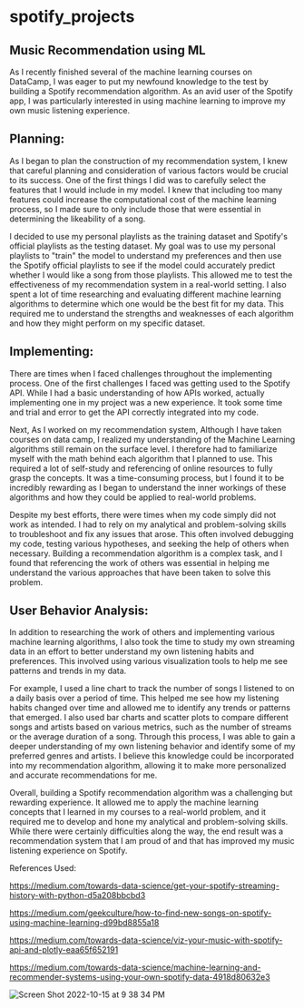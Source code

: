 # spotify_projects
## Music Recommendation using ML

As I recently finished several of the machine learning courses on DataCamp, I was eager to put my newfound knowledge to the test by building a Spotify recommendation algorithm. As an avid user of the Spotify app, I was particularly interested in using machine learning to improve my own music listening experience.

## Planning:

As I began to plan the construction of my recommendation system, I knew that careful planning and consideration of various factors would be crucial to its success. One of the first things I did was to carefully select the features that I would include in my model. I knew that including too many features could increase the computational cost of the machine learning process, so I made sure to only include those that were essential in determining the likeability of a song.

I decided to use my personal playlists as the training dataset and Spotify's official playlists as the testing dataset. My goal was to use my personal playlists to "train" the model to understand my preferences and then use the Spotify official playlists to see if the model could accurately predict whether I would like a song from those playlists. This allowed me to test the effectiveness of my recommendation system in a real-world setting.
I also spent a lot of time researching and evaluating different machine learning algorithms to determine which one would be the best fit for my data. This required me to understand the strengths and weaknesses of each algorithm and how they might perform on my specific dataset. 

## Implementing: 
There are times when I faced challenges throughout the implementing process. One of the first challenges I faced was getting used to the Spotify API. While I had a basic understanding of how APIs worked, actually implementing one in my project was a new experience. It took some time and trial and error to get the API correctly integrated into my code.

Next, As I worked on my recommendation system, Although I have taken courses on data camp, I realized my understanding of the Machine Learning algorithms still remain on the surface level. I therefore had to familiarize myself with the math behind each algorithm that I planned to use. This required a lot of self-study and referencing of online resources to fully grasp the concepts. It was a time-consuming process, but I found it to be incredibly rewarding as I began to understand the inner workings of these algorithms and how they could be applied to real-world problems.

Despite my best efforts, there were times when my code simply did not work as intended. I had to rely on my analytical and problem-solving skills to troubleshoot and fix any issues that arose. This often involved debugging my code, testing various hypotheses, and seeking the help of others when necessary. Building a recommendation algorithm is a complex task, and I found that referencing the work of others was essential in helping me understand the various approaches that have been taken to solve this problem. 

## User Behavior Analysis: 

In addition to researching the work of others and implementing various machine learning algorithms, I also took the time to study my own streaming data in an effort to better understand my own listening habits and preferences. This involved using various visualization tools to help me see patterns and trends in my data.

For example, I used a line chart to track the number of songs I listened to on a daily basis over a period of time. This helped me see how my listening habits changed over time and allowed me to identify any trends or patterns that emerged. I also used bar charts and scatter plots to compare different songs and artists based on various metrics, such as the number of streams or the average duration of a song.
Through this process, I was able to gain a deeper understanding of my own listening behavior and identify some of my preferred genres and artists. I believe this knowledge could be incorporated into my recommendation algorithm, allowing it to make more personalized and accurate recommendations for me.

Overall, building a Spotify recommendation algorithm was a challenging but rewarding experience. It allowed me to apply the machine learning concepts that I learned in my courses to a real-world problem, and it required me to develop and hone my analytical and problem-solving skills. While there were certainly difficulties along the way, the end result was a recommendation system that I am proud of and that has improved my music listening experience on Spotify.

References Used:

https://medium.com/towards-data-science/get-your-spotify-streaming-history-with-python-d5a208bbcbd3

https://medium.com/geekculture/how-to-find-new-songs-on-spotify-using-machine-learning-d99bd8855a18

https://medium.com/towards-data-science/viz-your-music-with-spotify-api-and-plotly-eaa65f652191

https://medium.com/towards-data-science/machine-learning-and-recommender-systems-using-your-own-spotify-data-4918d80632e3


![Screen Shot 2022-10-15 at 9 38 34 PM](https://user-images.githubusercontent.com/114832226/196013847-c4d412f9-5588-495c-a0ce-fc2c29ff88d8.png)
